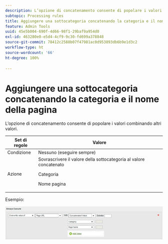 ```yaml
---
description: L’opzione di concatenamento consente di popolare i valori combinando altri valori.
subtopic: Processing rules
title: Aggiungere una sottocategoria concatenando la categoria e il nome della pagina
feature: Admin Tools
uuid: 45e5b004-690f-4d66-98f1-29baf9a954d0
exl-id: 463280e0-e5d4-4cf9-9c30-fd699a378848
source-git-commit: 78412c2588b07f47981ac0d953893db6b9e1d3c2
workflow-type: ht
source-wordcount: '66'
ht-degree: 100%

---
```


# Aggiungere una sottocategoria concatenando la categoria e il nome della pagina

L’opzione di concatenamento consente di popolare i valori combinando altri valori.

<table id="table_FF761C2011CD456B9A466C054A54FC30"> 
 <thead> 
  <tr> 
   <th colname="col1" class="entry"> Set di regole </th> 
   <th colname="col2" class="entry"> Valore </th> 
  </tr> 
 </thead>
 <tbody> 
  <tr> 
   <td colname="col1"> Condizione </td> 
   <td colname="col2"> Nessuno (eseguire sempre) </td> 
  </tr> 
  <tr> 
   <td colname="col1"> Azione </td> 
   <td colname="col2">Sovrascrivere il valore della sottocategoria al valore concatenato <p>Categoria </p> <p>Nome pagina </p> </td> 
  </tr> 
 </tbody> 
</table>

Esempio:

![](assets/add-subcategory-using-concat.png)
